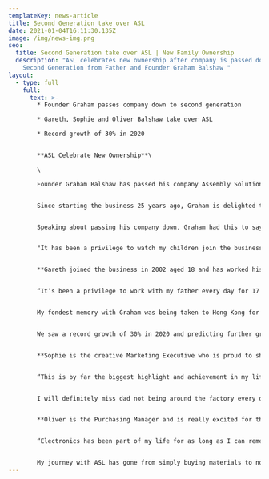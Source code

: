 ```yaml
---
templateKey: news-article
title: Second Generation take over ASL
date: 2021-01-04T16:11:30.135Z
image: /img/news-img.png
seo:
  title: Second Generation take over ASL | New Family Ownership
  description: "ASL celebrates new ownership after company is passed down to
    Second Generation from Father and Founder Graham Balshaw "
layout:
  - type: full
    full:
      text: >-
        * Founder Graham passes company down to second generation

        * Gareth, Sophie and Oliver Balshaw take over ASL

        * Record growth of 30% in 2020


        **ASL Celebrate New Ownership**\

        \

        Founder Graham Balshaw has passed his company Assembly Solutions Ltd down to his three children; Gareth, Sophie and Oliver Balshaw.


        Since starting the business 25 years ago, Graham is delighted to keep the £5million business in the family.


        Speaking about passing his company down, Graham had this to say;


        "It has been a privilege to watch my children join the business one by one, over the past 25 years and I couldn’t be more proud. Their work ethic and dedication to growing the business made it a very easy decision in passing the company down to them and I’m looking forward to seeing them take ASL even further".


        **Gareth joined the business in 2002 aged 18 and has worked his way to the top after being appointed Managing Director in 2019.**


        “It’s been a privilege to work with my father every day for 17 years! Many people can’t believe in all that time, we have never fallen out nor had a single argument. That’s just the respect we have for each other”.


        My fondest memory with Graham was being taken to Hong Kong for my first business trip aged 22. We had 1 week there visiting exhibitions and meeting suppliers. It was a great trip and opened my eyes to how we could do a lot more international business. Since then we have developed strong partnerships in China and Eastern Europe.


        We saw a record growth of 30% in 2020 and predicting further growth of 20% for 2021. Our plan for the next 5 years is to double the turnover to £10million by investing in more machinery and venturing into new markets. Whilst we appreciate such growth will come with challenges, we know with focus and hard work, it’s achievable”.


        **Sophie is the creative Marketing Executive who is proud to share her passion and ambition with her two brothers.**


        “This is by far the biggest highlight and achievement in my life to date. I am so happy and feel extremely humble to be taking over the business with Gareth and Oliver and can't wait to continue this incredible journey with them. It’s quite an emotional milestone when you look back and see how far we have all come. We started off as kids helping dad out in the school holidays, and here we are 20 years later taking over a £6million business!


        I will definitely miss dad not being around the factory every day, but I'm glad he is now enjoying retirement! He has taught me so much over the years from mastering marketing techniques to understanding the overall operations of running a business. I hope we make him proud”.


        **Oliver is the Purchasing Manager and is really excited for this next chapter in the business.**


        “Electronics has been part of my life for as long as I can remember. From my Dad teaching me to wire my first plug when I was only 6, to re-wiring my first house! None of which I could have done without him.


        My journey with ASL has gone from simply buying materials to now managing the purchasing department and managing multiple production cells so it’s really exciting to now be taking over the business that my Dad started from scratch. I can’t wait to see what the future holds and am looking forward to working with my family to make my old man proud!”
---
```

